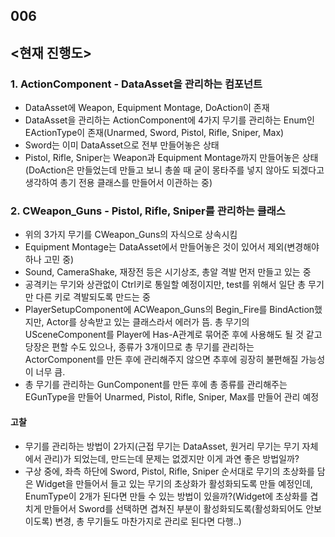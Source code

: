 ## 006

<h2><현재 진행도></h2>

<h3>1. ActionComponent - DataAsset을 관리하는 컴포넌트</h3>

- DataAsset에 Weapon, Equipment Montage, DoAction이 존재
- DataAsset을 관리하는 ActionComponent에 4가지 무기를 관리하는 Enum인 EActionType이 존재(Unarmed, Sword, Pistol, Rifle, Sniper, Max)
- Sword는 이미 DataAsset으로 전부 만들어놓은 상태
- Pistol, Rifle, Sniper는 Weapon과 Equipment Montage까지 만들어놓은 상태 (DoAction은 만들었는데 만들고 보니 총쏠 때 굳이 몽타주를 넣지 않아도 되겠다고 생각하여 총기 전용 클래스를 만들어서 이관하는 중)


<h3>2. CWeapon_Guns - Pistol, Rifle, Sniper를 관리하는 클래스</h3>

- 위의 3가지 무기를 CWeapon_Guns의 자식으로 상속시킴
- Equipment Montage는 DataAsset에서 만들어놓은 것이 있어서 제외(변경해야하나 고민 중)
- Sound, CameraShake, 재장전 등은 시기상조, 총알 격발 먼저 만들고 있는 중
- 공격키는 무기와 상관없이 Ctrl키로 통일할 예정이지만, test를 위해서 일단 총 무기만 다른 키로 격발되도록 만드는 중
- PlayerSetupComponent에 ACWeapon_Guns의 Begin_Fire를 BindAction했지만, Actor를 상속받고 있는 클래스라서 에러가 뜸. 총 무기의 USceneComponent를 Player에 Has-A관계로 묶어준 후에 사용해도 될 것 같고 당장은 편할 수도 있으나, 종류가 3개이므로 총 무기를 관리하는 ActorComponent를 만든 후에 관리해주지 않으면 추후에 굉장히 불편해질 가능성이 너무 큼.
- 총 무기를 관리하는 GunComponent를 만든 후에 총 종류를 관리해주는 EGunType을 만들어 Unarmed, Pistol, Rifle, Sniper, Max를 만들어 관리 예정


<h4> 고찰 </h4>

- 무기를 관리하는 방법이 2가지(근접 무기는 DataAsset, 원거리 무기는 무기 자체에서 관리)가 되었는데, 만드는데 문제는 없겠지만 이게 과연 좋은 방법일까?
- 구상 중에, 좌측 하단에 Sword, Pistol, Rifle, Sniper 순서대로 무기의 초상화를 담은 Widget을 만들어서 들고 있는 무기의 초상화가 활성화되도록 만들 예정인데, EnumType이 2개가 된다면 만들 수 있는 방법이 있을까?(Widget에 초상화를 겹치게 만들어서 Sword를 선택하면 겹쳐진 부분이 활성화되도록(활성화되어도 안보이도록) 변경, 총 무기들도 마찬가지로 관리로 된다면 다행..)
